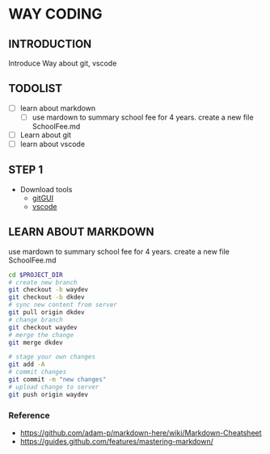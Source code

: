 # WAY CODING

## INTRODUCTION

Introduce Way about git, vscode

## TODOLIST

- [ ] learn about markdown
  - [ ] use mardown to summary school fee for 4 years. create a new file SchoolFee.md
- [ ] Learn about git
- [ ] learn about vscode

## STEP 1

- Download tools
  - [gitGUI](https://git-scm.com/downloads)
  - [vscode](https://code.visualstudio.com/download)

## LEARN ABOUT MARKDOWN

use mardown to summary school fee for 4 years. create a new file SchoolFee.md

```bash
cd $PROJECT_DIR
# create new branch
git checkout -b waydev
git checkout -b dkdev
# sync new content from server
git pull origin dkdev
# change branch
git checkout waydev
# merge the change
git merge dkdev

# stage your own changes
git add -A
# commit changes
git commit -m "new changes"
# upload change to server
git push origin waydev
```

### Reference

- https://github.com/adam-p/markdown-here/wiki/Markdown-Cheatsheet
- https://guides.github.com/features/mastering-markdown/